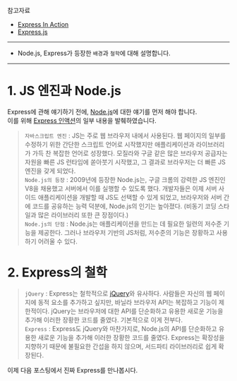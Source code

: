참고자료
* [Express In Action](https://www.manning.com/books/express-in-action)<br>
* [Express.js](https://expressjs.com/ko/)<br>

---
* Node.js, Express가 등장한 `배경`과 `철학`에 대해 설명합니다.

---
# 1. JS 엔진과 Node.js
Express에 관해 얘기하기 전에, [Node.js](https://nodejs.org/ko/)에 대한 얘기를 먼저 해야 합니다.<br>
이를 위해 [Express 인액션](https://www.manning.com/books/express-in-action)의 일부 내용을 발췌하였습니다.
>`자바스크립트 엔진` : JS는 주로 웹 브라우저 내에서 사용된다. 웹 페이지의 일부를 수정하기 위한 간단한 스크립트 언어로 시작했지만 애플리케이션과 라이브러리가 가득 찬 복잡한 언어로 성장했다. 모질라와 구글 같은 많은 브라우저 공급자는 자원을 빠른 JS 런타임에 쏟아붓기 시작했고, 그 결과로 브라우저는 더 빠른 JS 엔진을 갖게 되었다.<br>
>`Node.js의 등장` : 2009년에 등장한 Node.js는, 구글 크롬의 강력한 JS 엔진인 V8을 채용했고 서버에서 이를 실행할 수 있도록 했다. 개발자들은 이제 서버 사이드 애플리케이션을 개발할 때 JS도 선택할 수 있게 되었고, 브라우저와 서버 간에 코드를 공유하는 능력 덕분에, Node.js의 인기는 높아졌다. (비동기 코딩 스타일과 많은 라이브러리 또한 큰 장점이다.)<br>
>`Node.js의 단점` : Node.js는 애플리케이션을 만드는 데 필요한 일련의 저수준 기능을 제공한다. 그러나 브라우저 기반의 JS처럼, 저수준의 기능은 장황하고 사용하기 어려울 수 있다.

# 2. Express의 철학

> `jQuery` : Express는 철학적으로 [jQuery](https://jquery.com/)와 유사하다. 사람들은 자신의 웹 페이지에 동적 요소를 추가하고 싶지만, 바닐라 브라우저 API는 복잡하고 기능이 제한적이다. jQuery는 브라우저에 대한 API를 단순화하고 유용한 새로운 기능을 추가해 이러한 장황한 코드를 줄였다. 기본적으로 이게 전부다.<br>
> `Express` : Express도 jQuery와 마찬가지로, Node.js의 API를 단순화하고 유용한 새로운 기능을 추가해 이러한 장황한 코드를 줄였다. Express는 확장성을 지향하기 때문에 불필요한 간섭을 하지 않으며, 서드파티 라이브러리로 쉽게 확장된다.

이제 다음 포스팅에서 진짜 Express를 만나봅시다.
